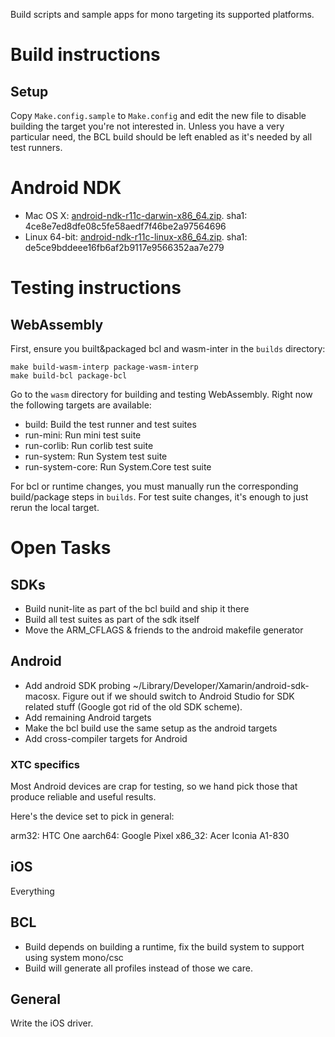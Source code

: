 Build scripts and sample apps for mono targeting its supported platforms.

# Build instructions

## Setup

Copy `Make.config.sample` to `Make.config` and edit the new file to disable building the target you're not interested in.
Unless you have a very particular need, the BCL build should be left enabled as it's needed by all test runners.


# Android NDK

- Mac OS X: [android-ndk-r11c-darwin-x86_64.zip](https://dl.google.com/android/repository/android-ndk-r11c-darwin-x86_64.zip). sha1: 4ce8e7ed8dfe08c5fe58aedf7f46be2a97564696
- Linux 64-bit: [android-ndk-r11c-linux-x86_64.zip](https://dl.google.com/android/repository/android-ndk-r11c-linux-x86_64.zip). sha1: de5ce9bddeee16fb6af2b9117e9566352aa7e279

# Testing instructions

## WebAssembly

First, ensure you built&packaged bcl and wasm-inter in the `builds` directory:

```
make build-wasm-interp package-wasm-interp
make build-bcl package-bcl
````

Go to the `wasm` directory for building and testing WebAssembly. Right now the following targets are available:

- build: Build the test runner and test suites
- run-mini: Run mini test suite
- run-corlib: Run corlib test suite
- run-system: Run System test suite
- run-system-core: Run System.Core test suite


For bcl or runtime changes, you must manually run the corresponding build/package steps in `builds`.
For test suite changes, it's enough to just rerun the local target.

# Open Tasks

## SDKs

- Build nunit-lite as part of the bcl build and ship it there
- Build all test suites as part of the sdk itself
- Move the ARM_CFLAGS & friends to the android makefile generator

## Android

- Add android SDK probing ~/Library/Developer/Xamarin/android-sdk-macosx.  Figure out if we should switch to Android Studio for SDK related stuff (Google got rid of the old SDK scheme).
- Add remaining Android targets
- Make the bcl build use the same setup as the android targets
- Add cross-compiler targets for Android

### XTC specifics

Most Android devices are crap for testing, so we hand pick those that produce reliable and useful results.

Here's the device set to pick in general:

arm32: HTC One
aarch64: Google Pixel
x86_32: Acer Iconia A1-830


## iOS

Everything

## BCL

- Build depends on building a runtime, fix the build system to support using system mono/csc
- Build will generate all profiles instead of those we care.

## General

Write the iOS driver.

